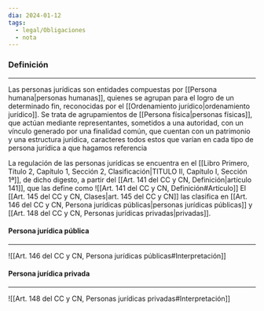 ```yaml
---
dia: 2024-01-12
tags:
  - legal/Obligaciones
  - nota
---
```

### Definición
---
Las personas jurídicas son entidades compuestas por [[Persona humana|personas humanas]], quienes se agrupan para el logro de un determinado fin, reconocidas por el [[Ordenamiento jurídico|ordenamiento jurídico]]. Se trata de agrupamientos de [[Persona física|personas físicas]], que actúan mediante representantes, sometidos a una autoridad, con un vínculo generado por una finalidad común, que cuentan con un patrimonio y una estructura jurídica, caracteres todos estos que varían en cada tipo de persona jurídica a que hagamos referencia

La regulación de las personas jurídicas se encuentra en el [[Libro Primero, Título 2, Capítulo 1, Sección 2, Clasificación|TITULO II, Capítulo I, Sección 1ª]], de dicho digesto, a partir del [[Art. 141 del CC y CN, Definición|artículo 141]], que las define como ![[Art. 141 del CC y CN, Definición#Artículo]]
El [[Art. 145 del CC y CN, Clases|art. 145 del CC y CN]] las clasifica en [[Art. 146 del CC y CN, Persona jurídicas públicas|personas jurídicas públicas]] y [[Art. 148 del CC y CN, Personas jurídicas privadas|privadas]].

#### Persona jurídica pública
---
![[Art. 146 del CC y CN, Persona jurídicas públicas#Interpretación]]

#### Persona jurídica privada
---
![[Art. 148 del CC y CN, Personas jurídicas privadas#Interpretación]]